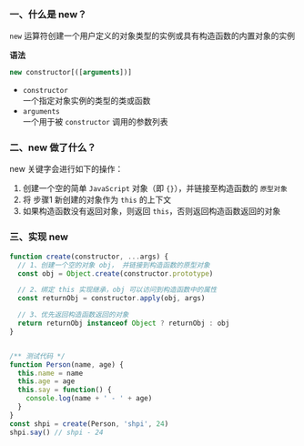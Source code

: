 ### 一、什么是 new？
`new` 运算符创建一个用户定义的对象类型的实例或具有构造函数的内置对象的实例

**语法**
```JavaScript
new constructor[([arguments])]
```

- `constructor`  
一个指定对象实例的类型的类或函数
- `arguments`  
一个用于被 `constructor` 调用的参数列表
### 二、new 做了什么？
new 关键字会进行如下的操作：

1. 创建一个空的简单 `JavaScript` 对象（即 `{}`），并链接至构造函数的 `原型对象`
2. 将 步骤1 新创建的对象作为 `this` 的上下文
3. 如果构造函数没有返回对象，则返回 `this`，否则返回构造函数返回的对象
### 三、实现 new
```JavaScript
function create(constructor, ...args) {
  // 1、创建一个空的对象 obj， 并链接到构造函数的原型对象
  const obj = Object.create(constructor.prototype)

  // 2、绑定 this 实现继承，obj 可以访问到构造函数中的属性
  const returnObj = constructor.apply(obj, args)

  // 3、优先返回构造函数返回的对象
  return returnObj instanceof Object ? returnObj : obj
}


/** 测试代码 */
function Person(name, age) {
  this.name = name
  this.age = age
  this.say = function() {
    console.log(name + ' - ' + age)
  }
}
const shpi = create(Person, 'shpi', 24)
shpi.say() // shpi - 24
```